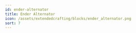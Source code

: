 ```yaml
---
id: ender-alternator
title: Ender Alternator
icon: /assets/extendedcrafting/blocks/ender_alternator.png
sort: 7
---
```



